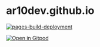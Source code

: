 # ar10dev.github.io

[![pages-build-deployment](https://github.com/AR10Dev/ar10dev.github.io/actions/workflows/pages-build-deployment.yml/badge.svg)](https://github.com/AR10Dev/ar10dev.github.io/actions/workflows/pages-build-deployment.yml)

[![Open in Gitpod](https://gitpod.io/button/open-in-gitpod.svg)](https://gitpod.io/#https://github.com/AR10Dev/ar10dev.github.io)
